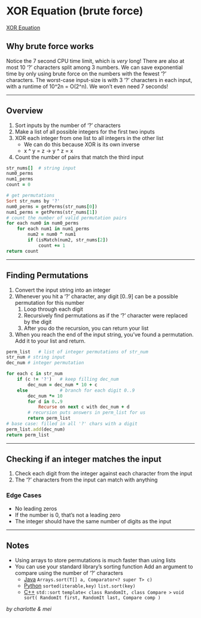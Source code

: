 # XOR Equation (brute force)
[XOR Equation](https://open.kattis.com/problems/xorequation)  

## Why brute force works
Notice the 7 second CPU time limit, which is _very_ long! There are also at most 10 ‘?’ characters split among 3 numbers. We can save exponential time by only using brute force on the numbers with the fewest ‘?’ characters.
The worst-case input-size is with 3 ‘?’ characters in each input, with a runtime of 10^2n = O(2^n). We won’t even need 7 seconds!
- - - -
## Overview
1. Sort inputs by the number of ‘?’ characters
2. Make a list of all possible integers for the first two inputs
3. XOR each integer from one list to all integers in the other list
	* We can do this because XOR is its own inverse
	* x ^ y = z -> y ^ z = x
4. Count the number of pairs that match the third input
```ruby
str_nums[]	# string input
num0_perms
num1_perms
count = 0

# get permutations
Sort str_nums by '?'
num0_perms = getPerms(str_nums[0])
num1_perms = getPerms(str_nums[1])
# count the number of valid permutation pairs
for each num0 in num0_perms
	for each num1 in num1_perms
		num2 = num0 ^ num1
		if (isMatch(num2, str_nums[2])
			count += 1
return count
```
- - - -
## Finding Permutations
1. Convert the input string into an integer
2. Whenever you hit a ‘?’ character, any digit [0..9] can be a possible permutation for this number
	1. Loop through each digit
	2. Recursively find permutations as if the ‘?’ character were replaced by the digit
	3. After you do the recursion, you can return your list
3. When you reach the end of the input string, you’ve found a permutation. Add it to your list and return.
```ruby
perm_list	# list of integer permutations of str_num
str_num	# string input
dec_num	# integer permutation

for each c in str_num
	if (c != '?')	# keep filling dec_num
		dec_num = dec_num * 10 + c
	else			# branch for each digit 0..9
		dec_num *= 10
		for d in 0..9
			Recurse on next c with dec_num + d
		# recursion puts answers in perm_list for us
		return perm_list
# base case: filled in all '?' chars with a digit
perm_list.add(dec_num)
return perm_list
```
- - - -
## Checking if an integer matches the input
1. Check each digit from the integer against each character from the input
2. The ‘?’ characters from the input can match with anything
### Edge Cases
* No leading zeros
* If the number is 0, that’s not a leading zero
* The integer should have the same number of digits as the input
- - - -

## Notes
* Using arrays to store permutations is much faster than using lists
* You can use your standard library’s sorting function
Add an argument to compare using the number of ‘?’ characters
	* [Java](https://docs.oracle.com/en/java/javase/12/docs/api/java.base/java/util/Arrays.html#sort%28T%5B%5D,java.util.Comparator%29)
	`Arrays.sort(T[] a, Comparator<? super T> c)`
	* [Python](https://docs.python.org/3/howto/sorting.html#key-functions)
	`sorted(iterable,key)`
	`list.sort(key)`
	* [C++](https://devdocs.io/cpp/algorithm/sort) 
	`std::sort`
	`template< class RandomIt, class Compare >`
	`void sort( RandomIt first, RandomIt last, Compare comp )`

_by charlotte & mei_